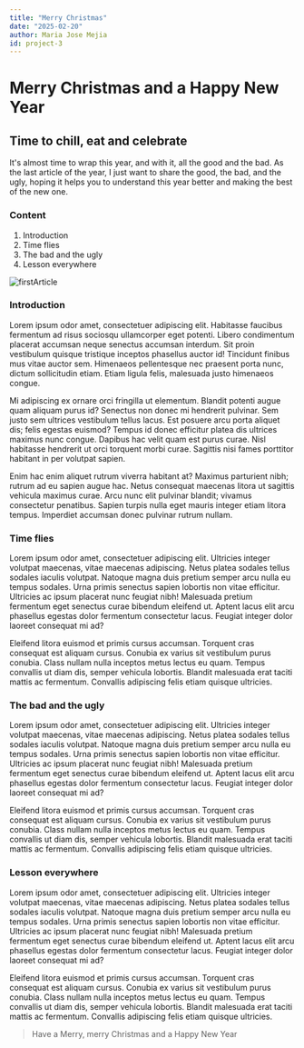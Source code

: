 ```yaml
---
title: "Merry Christmas"
date: "2025-02-20"
author: Maria Jose Mejia
id: project-3
---
```


# Merry Christmas and a Happy New Year
## Time to chill, eat and celebrate
It's almost time to wrap this year, and with it, all the good and the bad. As the last article of the year, I just want to share the good, the bad, and the ugly, hoping it helps you to understand this year better and making the best of the new one.  

### Content
1. Introduction
2. Time flies
3. The bad and the ugly
4. Lesson everywhere

![firstArticle](/public/merryChristmas.png)

### Introduction
Lorem ipsum odor amet, consectetuer adipiscing elit. Habitasse faucibus fermentum ad risus sociosqu ullamcorper eget potenti. Libero condimentum placerat accumsan neque senectus accumsan interdum. Sit proin vestibulum quisque tristique inceptos phasellus auctor id! Tincidunt finibus mus vitae auctor sem. Himenaeos pellentesque nec praesent porta nunc, dictum sollicitudin etiam. Etiam ligula felis, malesuada justo himenaeos congue.

Mi adipiscing ex ornare orci fringilla ut elementum. Blandit potenti augue quam aliquam purus id? Senectus non donec mi hendrerit pulvinar. Sem justo sem ultrices vestibulum tellus lacus. Est posuere arcu porta aliquet dis; felis egestas euismod? Tempus id donec efficitur platea dis ultrices maximus nunc congue. Dapibus hac velit quam est purus curae. Nisl habitasse hendrerit ut orci torquent morbi curae. Sagittis nisi fames porttitor habitant in per volutpat sapien.

Enim hac enim aliquet rutrum viverra habitant at? Maximus parturient nibh; rutrum ad eu sapien augue hac. Netus consequat maecenas litora ut sagittis vehicula maximus curae. Arcu nunc elit pulvinar blandit; vivamus consectetur penatibus. Sapien turpis nulla eget mauris integer etiam litora tempus. Imperdiet accumsan donec pulvinar rutrum nullam.

### Time flies
Lorem ipsum odor amet, consectetuer adipiscing elit. Ultricies integer volutpat maecenas, vitae maecenas adipiscing. Netus platea sodales tellus sodales iaculis volutpat. Natoque magna duis pretium semper arcu nulla eu tempus sodales. Urna primis senectus sapien lobortis non vitae efficitur. Ultricies ac ipsum placerat nunc feugiat nibh! Malesuada pretium fermentum eget senectus curae bibendum eleifend ut. Aptent lacus elit arcu phasellus egestas dolor fermentum consectetur lacus. Feugiat integer dolor laoreet consequat mi ad?

Eleifend litora euismod et primis cursus accumsan. Torquent cras consequat est aliquam cursus. Conubia ex varius sit vestibulum purus conubia. Class nullam nulla inceptos metus lectus eu quam. Tempus convallis ut diam dis, semper vehicula lobortis. Blandit malesuada erat taciti mattis ac fermentum. Convallis adipiscing felis etiam quisque ultricies.

### The bad and the ugly
Lorem ipsum odor amet, consectetuer adipiscing elit. Ultricies integer volutpat maecenas, vitae maecenas adipiscing. Netus platea sodales tellus sodales iaculis volutpat. Natoque magna duis pretium semper arcu nulla eu tempus sodales. Urna primis senectus sapien lobortis non vitae efficitur. Ultricies ac ipsum placerat nunc feugiat nibh! Malesuada pretium fermentum eget senectus curae bibendum eleifend ut. Aptent lacus elit arcu phasellus egestas dolor fermentum consectetur lacus. Feugiat integer dolor laoreet consequat mi ad?

Eleifend litora euismod et primis cursus accumsan. Torquent cras consequat est aliquam cursus. Conubia ex varius sit vestibulum purus conubia. Class nullam nulla inceptos metus lectus eu quam. Tempus convallis ut diam dis, semper vehicula lobortis. Blandit malesuada erat taciti mattis ac fermentum. Convallis adipiscing felis etiam quisque ultricies.

### Lesson everywhere
Lorem ipsum odor amet, consectetuer adipiscing elit. Ultricies integer volutpat maecenas, vitae maecenas adipiscing. Netus platea sodales tellus sodales iaculis volutpat. Natoque magna duis pretium semper arcu nulla eu tempus sodales. Urna primis senectus sapien lobortis non vitae efficitur. Ultricies ac ipsum placerat nunc feugiat nibh! Malesuada pretium fermentum eget senectus curae bibendum eleifend ut. Aptent lacus elit arcu phasellus egestas dolor fermentum consectetur lacus. Feugiat integer dolor laoreet consequat mi ad?

Eleifend litora euismod et primis cursus accumsan. Torquent cras consequat est aliquam cursus. Conubia ex varius sit vestibulum purus conubia. Class nullam nulla inceptos metus lectus eu quam. Tempus convallis ut diam dis, semper vehicula lobortis. Blandit malesuada erat taciti mattis ac fermentum. Convallis adipiscing felis etiam quisque ultricies.

> Have a Merry, merry Christmas and a Happy New Year